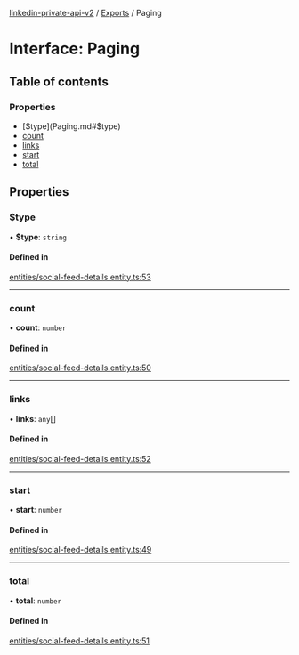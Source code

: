[linkedin-private-api-v2](../README.md) / [Exports](../modules.md) / Paging

# Interface: Paging

## Table of contents

### Properties

- [$type](Paging.md#$type)
- [count](Paging.md#count)
- [links](Paging.md#links)
- [start](Paging.md#start)
- [total](Paging.md#total)

## Properties

### $type

• **$type**: `string`

#### Defined in

[entities/social-feed-details.entity.ts:53](https://github.com/akash-gupt/linkedin-private-api/blob/d170d2d/src/entities/social-feed-details.entity.ts#L53)

___

### count

• **count**: `number`

#### Defined in

[entities/social-feed-details.entity.ts:50](https://github.com/akash-gupt/linkedin-private-api/blob/d170d2d/src/entities/social-feed-details.entity.ts#L50)

___

### links

• **links**: `any`[]

#### Defined in

[entities/social-feed-details.entity.ts:52](https://github.com/akash-gupt/linkedin-private-api/blob/d170d2d/src/entities/social-feed-details.entity.ts#L52)

___

### start

• **start**: `number`

#### Defined in

[entities/social-feed-details.entity.ts:49](https://github.com/akash-gupt/linkedin-private-api/blob/d170d2d/src/entities/social-feed-details.entity.ts#L49)

___

### total

• **total**: `number`

#### Defined in

[entities/social-feed-details.entity.ts:51](https://github.com/akash-gupt/linkedin-private-api/blob/d170d2d/src/entities/social-feed-details.entity.ts#L51)
